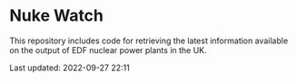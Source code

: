 # Nuke Watch

This repository includes code for retrieving the latest information available on the output of EDF nuclear power plants in the UK.

Last updated: 2022-09-27 22:11
